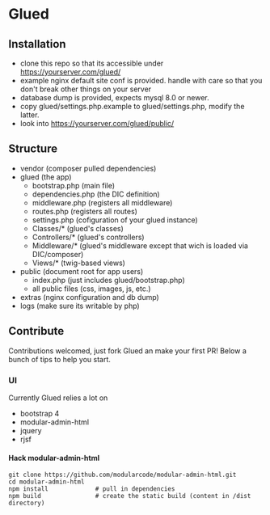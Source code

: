 # Glued

## Installation

- clone this repo so that its accessible under https://yourserver.com/glued/
- example nginx default site conf is provided. handle with care so that you don't break other things on your server
- database dump is provided, expects mysql 8.0 or newer.
- copy glued/settings.php.example to glued/settings.php, modify the latter.
- look into https://yourserver.com/glued/public/ 

## Structure

- vendor (composer pulled dependencies)
- glued (the app)
  - bootstrap.php (main file)
  - dependencies.php (the DIC definition)
  - middleware.php (registers all middleware)
  - routes.php (registers all routes)
  - settings.php (cofiguration of your glued instance)
  - Classes/* (glued's classes)
  - Controllers/* (glued's controllers)
  - Middleware/* (glued's middleware except that wich is loaded via DIC/composer)
  - Views/* (twig-based views)
- public (document root for app users)
  - index.php (just includes glued/bootstrap.php)
  - all public files (css, images, js, etc.)
- extras (nginx configuration and db dump)
- logs (make sure its writable by php)

## Contribute

Contributions welcomed, just fork Glued an make your first PR! Below a bunch of tips to help you start.

### UI 

Currently Glued relies a lot on

- bootstrap 4
- modular-admin-html
- jquery
- rjsf

#### Hack modular-admin-html

```
git clone https://github.com/modularcode/modular-admin-html.git
cd modular-admin-html
npm install             # pull in dependencies
npm build               # create the static build (content in /dist directory)
```
